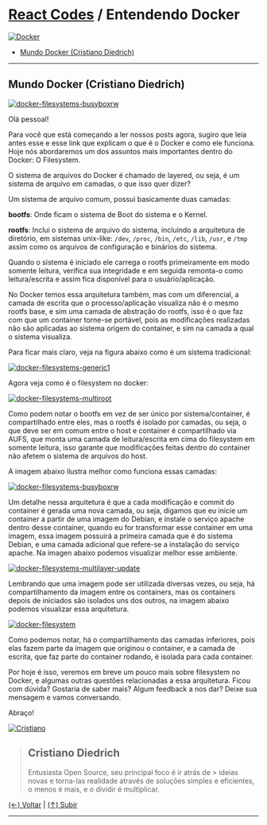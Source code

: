 # [React Codes](https://github.com/systemboys/React_Codes#react-codes "React Codes") / Entendendo Docker

[![Docker](./images/Docker.png "Docker")](./images/Docker.png "Docker")

- [Mundo Docker (Cristiano Diedrich)](#mundo-docker-cristiano-diedrich "Mundo Docker (Cristiano Diedrich)")

---

## Mundo Docker (Cristiano Diedrich)

[![docker-filesystems-busyboxrw](https://github.com/systemboys/React_Codes/blob/main/Tecnologia%20de%20cont%C3%AAiner/Docker/Entendendo%20Docker/images/Mundo%20Docker%20(Cristiano%20Diedrich)/docker-filesystems-busyboxrw.png?raw=true "docker-filesystems-busyboxrw")](https://github.com/systemboys/React_Codes/blob/main/Tecnologia%20de%20cont%C3%AAiner/Docker/Entendendo%20Docker/images/Mundo%20Docker%20(Cristiano%20Diedrich)/docker-filesystems-busyboxrw.png?raw=true "docker-filesystems-busyboxrw")

Olá pessoal!

Para você que está começando a ler nossos posts agora, sugiro que leia antes esse e esse link que explicam o que é o Docker e como ele funciona. Hoje nós abordaremos um dos assuntos mais importantes dentro do Docker: O Filesystem.

O sistema de arquivos do Docker é chamado de layered, ou seja, é um sistema de arquivo em camadas, o que isso quer dizer?

Um sistema de arquivo comum, possui basicamente duas camadas:

**bootfs**: Onde ficam o sistema de Boot do sistema e o Kernel.

**rootfs**: Inclui o sistema de arquivo do sistema, incluindo a arquitetura de diretório, em sistemas unix-like: `/dev`, `/proc`, `/bin`, `/etc`, `/lib`, `/usr`, e `/tmp` assim como os arquivos de configuração e binários do sistema.

Quando o sistema é iniciado ele carrega o rootfs primeiramente em modo somente leitura, verifica sua integridade e em seguida remonta-o como leitura/escrita e assim fica disponível para o usuário/aplicação.

No Docker temos essa arquitetura também, mas com um diferencial, a camada de escrita que o processo/aplicação visualiza não é o mesmo rootfs base, e sim uma camada de abstração do rootfs, isso é o que faz com que um container torne-se portável, pois as modificações realizadas não são aplicadas ao sistema origem do container, e sim na camada a qual o sistema visualiza.

Para ficar mais claro, veja na figura abaixo como é um sistema tradicional:

[![docker-filesystems-generic1](https://github.com/systemboys/React_Codes/blob/main/Tecnologia%20de%20cont%C3%AAiner/Docker/Entendendo%20Docker/images/Mundo%20Docker%20(Cristiano%20Diedrich)/docker-filesystems-generic1-300x225.png?raw=true "docker-filesystems-generic1")](https://github.com/systemboys/React_Codes/blob/main/Tecnologia%20de%20cont%C3%AAiner/Docker/Entendendo%20Docker/images/Mundo%20Docker%20(Cristiano%20Diedrich)/docker-filesystems-generic1-300x225.png?raw=true "docker-filesystems-generic1") 

Agora veja como é o filesystem no docker:

[![docker-filesystems-multiroot](https://github.com/systemboys/React_Codes/blob/main/Tecnologia%20de%20cont%C3%AAiner/Docker/Entendendo%20Docker/images/Mundo%20Docker%20(Cristiano%20Diedrich)/docker-filesystems-multiroot-300x225.png?raw=true "docker-filesystems-multiroot")](https://github.com/systemboys/React_Codes/blob/main/Tecnologia%20de%20cont%C3%AAiner/Docker/Entendendo%20Docker/images/Mundo%20Docker%20(Cristiano%20Diedrich)/docker-filesystems-multiroot-300x225.png?raw=true "docker-filesystems-multiroot") 

Como podem notar o bootfs em vez de ser único por sistema/container, é compartilhado entre eles, mas o rootfs é isolado por camadas, ou seja, o que deve ser em comum entre o host e container é compartilhado via AUFS, que monta uma camada de leitura/escrita em cima do filesystem em somente leitura, isso garante que modificações feitas dentro do container não afetem o sistema de arquivos do host.

A imagem abaixo ilustra melhor como funciona essas camadas:

[![docker-filesystems-busyboxrw](https://github.com/systemboys/React_Codes/blob/main/Tecnologia%20de%20cont%C3%AAiner/Docker/Entendendo%20Docker/images/Mundo%20Docker%20(Cristiano%20Diedrich)/docker-filesystems-busyboxrw-300x225.png?raw=true "docker-filesystems-busyboxrw")](https://github.com/systemboys/React_Codes/blob/main/Tecnologia%20de%20cont%C3%AAiner/Docker/Entendendo%20Docker/images/Mundo%20Docker%20(Cristiano%20Diedrich)/docker-filesystems-busyboxrw-300x225.png?raw=true "docker-filesystems-busyboxrw")

Um detalhe nessa arquitetura é que a cada modificação e commit do container é gerada uma nova camada, ou seja, digamos que eu inicie um container a partir de uma imagem do Debian, e instale o serviço apache dentro desse container, quando eu for transformar esse container em uma imagem, essa imagem possuirá a primeira camada que é do sistema Debian, e uma camada adicional que refere-se a instalação do serviço apache. Na imagen abaixo podemos visualizar melhor esse ambiente.

[![docker-filesystems-multilayer-update](https://github.com/systemboys/React_Codes/blob/main/Tecnologia%20de%20cont%C3%AAiner/Docker/Entendendo%20Docker/images/Mundo%20Docker%20(Cristiano%20Diedrich)/docker-filesystems-multilayer-update-300x241.png?raw=true "docker-filesystems-multilayer-update")](https://github.com/systemboys/React_Codes/blob/main/Tecnologia%20de%20cont%C3%AAiner/Docker/Entendendo%20Docker/images/Mundo%20Docker%20(Cristiano%20Diedrich)/docker-filesystems-multilayer-update-300x241.png?raw=true "docker-filesystems-multilayer-update")

Lembrando que uma imagem pode ser utilizada diversas vezes, ou seja, há compartilhamento da imagem entre os containers, mas os containers depois de iniciados são isolados uns dos outros, na imagem abaixo podemos visualizar essa arquitetura.

[![docker-filesystem](https://github.com/systemboys/React_Codes/blob/main/Tecnologia%20de%20cont%C3%AAiner/Docker/Entendendo%20Docker/images/Mundo%20Docker%20(Cristiano%20Diedrich)/docker-filesystem-300x169.jpg?raw=true "docker-filesystem")](https://github.com/systemboys/React_Codes/blob/main/Tecnologia%20de%20cont%C3%AAiner/Docker/Entendendo%20Docker/images/Mundo%20Docker%20(Cristiano%20Diedrich)/docker-filesystem-300x169.jpg?raw=true "docker-filesystem")

Como podemos notar, há o compartilhamento das camadas inferiores, pois elas fazem parte da imagem que originou o container, e a camada de escrita, que faz parte do container rodando, é isolada para cada container.

Por hoje é isso, veremos em breve um pouco mais sobre filesystem no Docker, e algumas outras questões relacionadas a essa arquitetura. Ficou com dúvida? Gostaria de saber mais? Algum feedback a nos dar? Deixe sua mensagem e vamos conversando.

Abraço!

[![Cristiano](https://github.com/systemboys/React_Codes/blob/main/Tecnologia%20de%20cont%C3%AAiner/Docker/Entendendo%20Docker/images/Mundo%20Docker%20(Cristiano%20Diedrich)/cristiano.png?raw=true "Cristiano")](https://github.com/systemboys/React_Codes/blob/main/Tecnologia%20de%20cont%C3%AAiner/Docker/Entendendo%20Docker/images/Mundo%20Docker%20(Cristiano%20Diedrich)/cristiano.png?raw=true "Cristiano")

> ## Cristiano Diedrich
>
> Entusiasta Open Source, seu principal foco é ir atrás de > ideias novas e torna-las realidade através de soluções simples e eficientes, o menos é mais, e o dividir é multiplicar.

[(&larr;) Voltar](https://github.com/systemboys/React_Codes#react-codes "Voltar ao Sumário") | 
[(&uarr;) Subir](#react-codes--entendendo-docker "Subir para o topo")

---